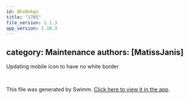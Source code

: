 ```yaml
---
id: 8hv0nkgo
title: "1705"
file_version: 1.1.3
app_version: 1.18.3
---
```


## category: Maintenance authors: \[MatissJanis\]

Updating mobile icon to have no white border

<br/>

This file was generated by Swimm. [Click here to view it in the app](https://app.swimm.io/repos/Z2l0aHViJTNBJTNBYWN0dWFsJTNBJTNBc2FuanBhcmVlaw==/docs/8hv0nkgo).
